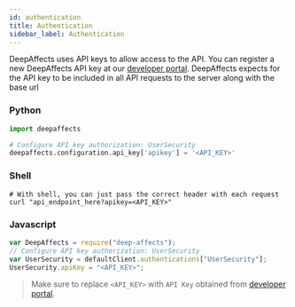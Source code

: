 ```yaml
---
id: authentication
title: Authentication
sidebar_label: Authentication
---
```


DeepAffects uses API keys to allow access to the API. You can register a new DeepAffects API key at our [developer portal](https://developers.deepaffects.com).
DeepAffects expects for the API key to be included in all API requests to the server along with the base url

### Python

```python
import deepaffects

# Configure API key authorization: UserSecurity
deepaffects.configuration.api_key['apikey'] = '<API_KEY>'
```

### Shell

```shell
# With shell, you can just pass the correct header with each request
curl "api_endpoint_here?apikey=<API_KEY>"
```

### Javascript

```javascript
var DeepAffects = require("deep-affects");
// Configure API key authorization: UserSecurity
var UserSecurity = defaultClient.authentications["UserSecurity"];
UserSecurity.apiKey = "<API_KEY>";
```

> Make sure to replace `<API_KEY>` with `API Key` obtained from [developer portal](https://developers.deepaffects.com).
